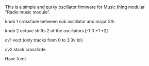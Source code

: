 This is a simple and qurky oscillator firmware for Music thing modular "Radio music module".

knob 1 crossfade between sub oscillator and major 5th

knob 2 octave shifts 2 of the oscillators [-1 0 +1 +2]

cv1 voct (only tracks from 0 to 3.3v lol)

cv2 stack crossfade

Have fun:)
